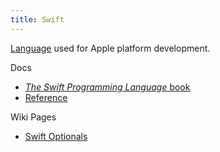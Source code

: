 ```yaml
---
title: Swift
---
```


[Language](Programming-Languages) used for Apple platform development.

Docs

* [_The Swift Programming Language_ book](https://itunes.apple.com/us/book/swift-programming-language/id881256329?mt=11)
* [Reference](https://developer.apple.com/reference)

Wiki Pages

* [Swift Optionals](Swift-Optionals)
